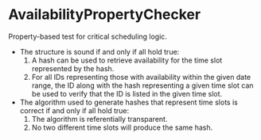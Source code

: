 # AvailabilityPropertyChecker
Property-based test for critical scheduling logic.

* The structure is sound if and only if all hold true:
  1. A hash can be used to retrieve availability for the time slot represented by the hash.
  2. For all IDs representing those with availability within the given date range, the ID along with the hash representing a given time slot can be used to verify that the ID is listed in the given time slot.
* The algorithm used to generate hashes that represent time slots is correct if and only if all hold true:
  1. The algorithm is referentially transparent.
  2. No two different time slots will produce the same hash.
